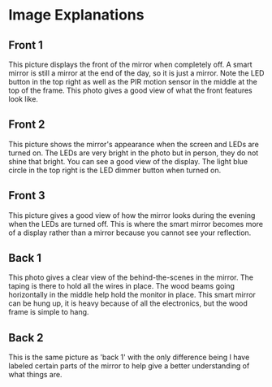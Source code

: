 # Image Explanations

## Front 1
This picture displays the front of the mirror when completely off. A smart mirror is still a mirror at the end of the day, so it is just a mirror. Note the LED button in the top right as well as the PIR motion sensor in the middle at the top of the frame. This photo gives a good view of what the front features look like.

## Front 2
This picture shows the mirror's appearance when the screen and LEDs are turned on. The LEDs are very bright in the photo but in person, they do not shine that bright. You can see a good view of the display. The light blue circle in the top right is the LED dimmer button when turned on. 

## Front 3
This picture gives a good view of how the mirror looks during the evening when the LEDs are turned off. This is where the smart mirror becomes more of a display rather than a mirror because you cannot see your reflection. 

## Back 1
This photo gives a clear view of the behind-the-scenes in the mirror. The taping is there to hold all the wires in place. The wood beams going horizontally in the middle help hold the monitor in place. This smart mirror can be hung up, it is heavy because of all the electronics, but the wood frame is simple to hang. 

## Back 2
This is the same picture as 'back 1' with the only difference being I have labeled certain parts of the mirror to help give a better understanding of what things are. 
